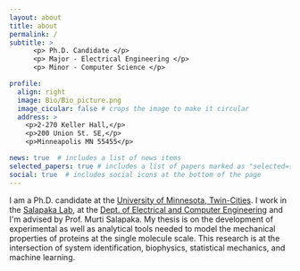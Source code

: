 ```yaml
---
layout: about
title: about
permalink: /
subtitle: >
      <p> Ph.D. Candidate </p> 
      <p> Major - Electrical Engineering </p>
      <p> Minor - Computer Science </p>

profile:
  align: right
  image: Bio/Bio_picture.png
  image_cicular: false # crops the image to make it circular
  address: >
    <p>2-270 Keller Hall,</p>
    <p>200 Union St. SE,</p>
    <p>Minneapolis MN 55455</p>

news: true  # includes a list of news items
selected_papers: true # includes a list of papers marked as "selected={true}"
social: true  # includes social icons at the bottom of the page
---
```


I am a Ph.D. candidate at the [University of Minnesota, Twin-Cities](https://twin-cities.umn.edu/). I work in the [Salapaka Lab](http://salapakalab.ece.umn.edu/), at the [Dept. of Electrical and Computer Engineering](https://cse.umn.edu/ece) and I'm advised by Prof. Murti Salapaka.
My thesis is on the development of experimental as well as analytical tools needed to model the mechanical properties of proteins at the single molecule scale. This research is at the intersection of system identification, biophysics, statistical mechanics, and machine learning.    

<!--- Write your biography here (Test Test). Tell the world about yourself. Link to your favorite [subreddit](http://reddit.com). You can put a picture in, too. The code is already in, just name your picture `prof_pic.jpg` and put it in the `img/` folder.

Put your address / P.O. box / other info right below your picture. You can also disable any these elements by editing `profile` property of the YAML header of your `_pages/about.md`. Edit `_bibliography/papers.bib` and Jekyll will render your [publications page](/al-folio/publications/) automatically.

Link to your social media connections, too. This theme is set up to use [Font Awesome icons](http://fortawesome.github.io/Font-Awesome/) and [Academicons](https://jpswalsh.github.io/academicons/), like the ones below. Add your Facebook, Twitter, LinkedIn, Google Scholar, or just disable all of them.
-->
